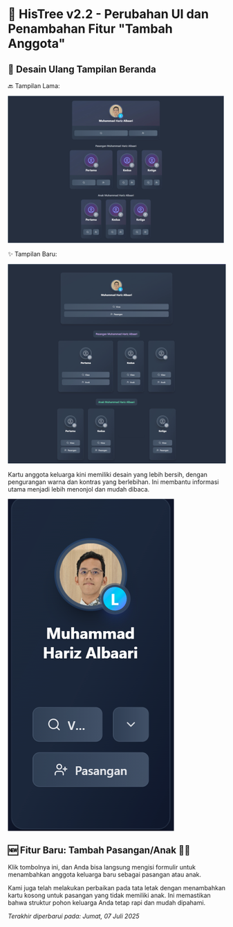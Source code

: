 # 🚀 HisTree v2.2 - Perubahan UI dan Penambahan Fitur "Tambah Anggota"

## 🎨 Desain Ulang Tampilan Beranda

🔙 Tampilan Lama:

![Beranda Lama](./img/2_2/old.svg)

✨ Tampilan Baru:

![Beranda Baru](./img/2_2/new.svg)

Kartu anggota keluarga kini memiliki desain yang lebih bersih, dengan pengurangan warna dan kontras yang berlebihan. Ini membantu informasi utama menjadi lebih menonjol dan mudah dibaca.

![Kartu Baru](./img/2_2/card.png)

## 🆕 Fitur Baru: Tambah Pasangan/Anak 👶💍
Klik tombolnya ini, dan Anda bisa langsung mengisi formulir untuk menambahkan anggota keluarga baru sebagai pasangan atau anak.

Kami juga telah melakukan perbaikan pada tata letak dengan menambahkan kartu kosong untuk pasangan yang tidak memiliki anak. Ini memastikan bahwa struktur pohon keluarga Anda tetap rapi dan mudah dipahami.

*Terakhir diperbarui pada: Jumat, 07 Juli 2025*